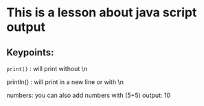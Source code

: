 # This is a lesson about java script output

## Keypoints:
`` print() `` : will print without \n

println() : will print in a new line or with \n

numbers: you can also add numbers with (5+5) output: 10 